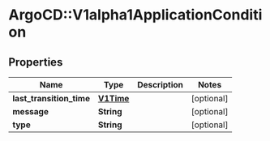 # ArgoCD::V1alpha1ApplicationCondition

## Properties
Name | Type | Description | Notes
------------ | ------------- | ------------- | -------------
**last_transition_time** | [**V1Time**](V1Time.md) |  | [optional] 
**message** | **String** |  | [optional] 
**type** | **String** |  | [optional] 


